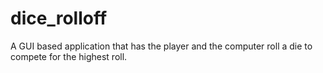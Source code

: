 # dice_rolloff
A GUI based application that has the player and the computer roll a die to compete for the highest roll.
